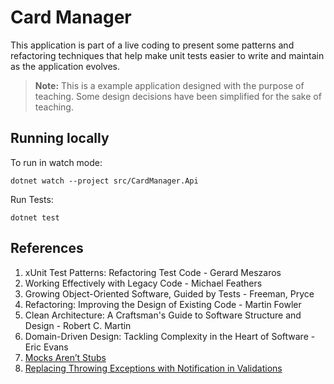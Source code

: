 # Card Manager

This application is part of a live coding to present some patterns and refactoring techniques that help make unit tests
easier to write and maintain as the application evolves.

> **Note:** This is a example application designed with the purpose of teaching. Some design decisions have been
> simplified for the sake of teaching.

## Running locally

To run in watch mode:
```shell
dotnet watch --project src/CardManager.Api
```

Run Tests:
```shell
dotnet test
```

## References

1) xUnit Test Patterns: Refactoring Test Code - Gerard Meszaros
2) Working Effectively with Legacy Code - Michael Feathers
3) Growing Object-Oriented Software, Guided by Tests - Freeman, Pryce
4) Refactoring: Improving the Design of Existing Code - Martin Fowler
5) Clean Architecture: A Craftsman's Guide to Software Structure and Design  - Robert C. Martin
6) Domain-Driven Design: Tackling Complexity in the Heart of Software - Eric Evans
7) [Mocks Aren’t Stubs](https://martinfowler.com/articles/mocksArentStubs.html)
8) [Replacing Throwing Exceptions with Notification in Validations](https://martinfowler.com/articles/replaceThrowWithNotification.html)

